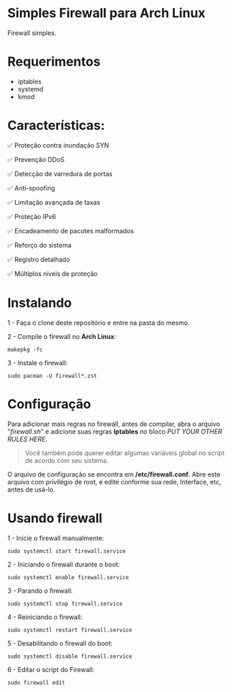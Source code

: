 # Simples Firewall para Arch Linux

Firewall simples.

# Requerimentos

* iptables
* systemd
* kmod

# Características:

✅ Proteção contra inundação SYN

✅ Prevenção DDoS

✅ Detecção de varredura de portas

✅ Anti-spoofing

✅ Limitação avançada de taxas

✅ Proteção IPv6

✅ Encadeamento de pacotes malformados

✅ Reforço do sistema

✅ Registro detalhado

✅ Múltiplos níveis de proteção

# Instalando

1 - Faça o clone deste repositório e entre na pasta do mesmo.

2 - Compile o firewall no **Arch Linux**:

```
makepkg -fc
```

3 - Instale o firewall:

```
sudo pacman -U firewall*.zst
```

# Configuração

Para adicionar mais regras no firewall, antes de compilar, abra o arquivo "*firewall.sh*" e adicione suas regras **Iptables** no bloco *PUT YOUR OTHER RULES HERE*.
> Você também pode querer editar algumas variáveis global no script de acordo com seu sistema.

O arquivo de configuração se encontra em **/etc/firewall.conf**.
Abre este arquivo com privilégio de root, e edite conforme sua rede, Interface, etc, antes de usá-lo.

# Usando firewall


1 - Inicie o firewall manualmente:

```
sudo systemctl start firewall.service
```

2 - Iniciando o firewall durante o boot:

```
sudo systemctl enable firewall.service
```

3 - Parando o firewall:

```
sudo systemctl stop firewall.service
```

4 - Reiniciando o firewall:

```
sudo systemctl restart firewall.service
```

5 - Desabilitando o firewall do boot:

```
sudo systemctl disable firewall.service
```

6 - Editar o script do Firewall:

```
sudo firewall edit
```